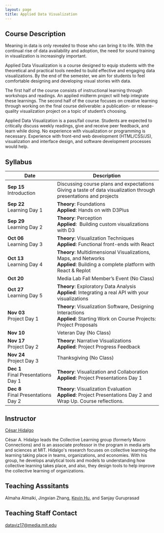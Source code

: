 ```yaml
---
layout: page
title: Applied Data Visualization
---
```


## Course Description
Meaning in data is only revealed to those who can bring it to life. With the continual rise of data availability and adoption, the need for sound training in visualization is increasingly important.

Applied Data Visualization is a course designed to equip students with the theoretical and practical tools needed to build effective and engaging data visualizations. By the end of the semester, we aim for students to feel comfortable designing and developing visual stories with data.

The first half of the course consists of instructional learning through workshops and readings. An applied midterm project will help integrate these learnings. The second half of the course focuses on creative learning through working on the final course deliverable: a publication- or release-quality visualization project on a topic of student’s choosing.

Applied Data Visualization is a pass/fail course. Students are expected to critically discuss weekly readings, give and receive peer feedback, and learn while doing. No experience with visualization or programming is necessary. Experience with front-end web development (HTML/CSS/JS), visualization and interface design, and software development processes would help.

## Syllabus

| Date | Description |
| ------- | ---------- |
| **Sep 15** <br> Introduction | Discussing course plans and expectations <br> Giving a taste of data visualization through presentations and projects |
| **Sep 22** <br> Learning Day 1 | **Theory**: Foundations <br> **Applied**: Hands on with D3Plus |
| **Sep 29** <br> Learning Day 2 | **Theory**: Perception <br> **Applied**:  Building custom visualizations with D3 |
| **Oct 06** <br> Learning Day 3 | **Theory**: Visualization Techniques <br> **Applied**: Functional front-ends with React |
| **Oct 13** <br> Learning Day 4 | **Theory**: Multidimensional Visualizations, Maps, and Networks  <br> **Applied**: Building a complete platform with React & Replot |
| **Oct 20** | Media Lab Fall Member’s Event (No Class) |
| **Oct 27** <br> Learning Day 5| **Theory**: Exploratory Data Analysis <br> **Applied**: Integrating a real API with your visualizations |
| **Nov 03** <br> Project Day 1 | **Theory**: Visualization Software, Designing Interactions <br> **Applied**: Starting Work on Course Projects: Project Proposals |
| **Nov 10** | Veteran Day (No Class) |
| **Nov 17** <br> Project Day 2 | **Theory**: Narrative Visualizations <br> **Applied**: Project Progress Feedback |
| **Nov 24** <br> Project Day 3 | Thanksgiving (No Class) |
| **Dec 1** <br> Final Presentations Day 1 | **Theory**: Visualization and Collaboration <br> **Applied**: Project Presentations Day 1 |
| **Dec 8** <br> Final Presentations Day 2 | **Theory**: Visualization Evaluation <br> **Applied**: Project Presentations Day 2 and Wrap Up. Course reflections. |

## Instructor
[César Hidalgo](http://chidalgo.com)

César A. Hidalgo leads the Collective Learning group (formerly Macro Connections) and is an associate professor in the program in media arts and sciences at MIT. Hidalgo's research focuses on collective learning–the learning taking place in teams, organizations, and economies. With his group, he develops analytical tools and models to understanding how collective learning takes place, and also, they design tools to help improve the collective learning of organizations. 

## Teaching Asssitants
Almaha Almalki, Jingxian Zhang, [Kevin Hu](http://media.mit.edu/people/kzh), and Sanjay Guruprasad

## Teaching Staff Contact
[dataviz17@media.mit.edu](mailto://dataviz17@media.mit.edu)

